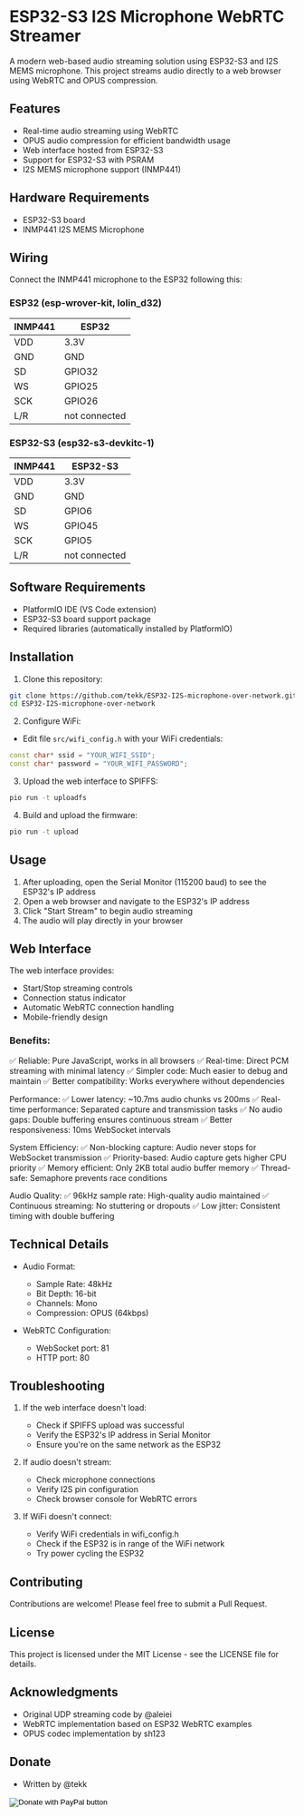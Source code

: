 # ESP32-S3 I2S Microphone WebRTC Streamer

A modern web-based audio streaming solution using ESP32-S3 and I2S MEMS microphone. This project streams audio directly to a web browser using WebRTC and OPUS compression.

## Features

- Real-time audio streaming using WebRTC
- OPUS audio compression for efficient bandwidth usage
- Web interface hosted from ESP32-S3
- Support for ESP32-S3 with PSRAM
- I2S MEMS microphone support (INMP441)

## Hardware Requirements

- ESP32-S3 board
- INMP441 I2S MEMS Microphone

## Wiring

Connect the INMP441 microphone to the ESP32 following this:

### ESP32 (esp-wrover-kit, lolin_d32)

| INMP441 | ESP32    |
|---------|----------|
| VDD     | 3.3V     |
| GND     | GND      |
| SD      | GPIO32   |
| WS      | GPIO25   |
| SCK     | GPIO26   |
| L/R     | not connected |

### ESP32-S3 (esp32-s3-devkitc-1)

| INMP441 | ESP32-S3 |
|---------|----------|
| VDD     | 3.3V     |
| GND     | GND      |
| SD      | GPIO6    |
| WS      | GPIO45   |
| SCK     | GPIO5    |
| L/R     | not connected |

## Software Requirements

- PlatformIO IDE (VS Code extension)
- ESP32-S3 board support package
- Required libraries (automatically installed by PlatformIO)

## Installation

1. Clone this repository:
```bash
git clone https://github.com/tekk/ESP32-I2S-microphone-over-network.git
cd ESP32-I2S-microphone-over-network
```

2. Configure WiFi:
- Edit file `src/wifi_config.h` with your WiFi credentials:
```cpp
const char* ssid = "YOUR_WIFI_SSID";
const char* password = "YOUR_WIFI_PASSWORD";
```

3. Upload the web interface to SPIFFS:
```bash
pio run -t uploadfs
```

4. Build and upload the firmware:
```bash
pio run -t upload
```

## Usage

1. After uploading, open the Serial Monitor (115200 baud) to see the ESP32's IP address
2. Open a web browser and navigate to the ESP32's IP address
3. Click "Start Stream" to begin audio streaming
4. The audio will play directly in your browser

## Web Interface

The web interface provides:
- Start/Stop streaming controls
- Connection status indicator
- Automatic WebRTC connection handling
- Mobile-friendly design

### Benefits:
✅ Reliable: Pure JavaScript, works in all browsers
✅ Real-time: Direct PCM streaming with minimal latency
✅ Simpler code: Much easier to debug and maintain
✅ Better compatibility: Works everywhere without dependencies

Performance:
✅ Lower latency: ~10.7ms audio chunks vs 200ms
✅ Real-time performance: Separated capture and transmission tasks
✅ No audio gaps: Double buffering ensures continuous stream
✅ Better responsiveness: 10ms WebSocket intervals

System Efficiency:
✅ Non-blocking capture: Audio never stops for WebSocket transmission
✅ Priority-based: Audio capture gets higher CPU priority
✅ Memory efficient: Only 2KB total audio buffer memory
✅ Thread-safe: Semaphore prevents race conditions

Audio Quality:
✅ 96kHz sample rate: High-quality audio maintained
✅ Continuous streaming: No stuttering or dropouts
✅ Low jitter: Consistent timing with double buffering

## Technical Details

- Audio Format:
  - Sample Rate: 48kHz
  - Bit Depth: 16-bit
  - Channels: Mono
  - Compression: OPUS (64kbps)

- WebRTC Configuration:
  - WebSocket port: 81
  - HTTP port: 80

## Troubleshooting

1. If the web interface doesn't load:
   - Check if SPIFFS upload was successful
   - Verify the ESP32's IP address in Serial Monitor
   - Ensure you're on the same network as the ESP32

2. If audio doesn't stream:
   - Check microphone connections
   - Verify I2S pin configuration
   - Check browser console for WebRTC errors

3. If WiFi doesn't connect:
   - Verify WiFi credentials in wifi_config.h
   - Check if the ESP32 is in range of the WiFi network
   - Try power cycling the ESP32

## Contributing

Contributions are welcome! Please feel free to submit a Pull Request.

## License

This project is licensed under the MIT License - see the LICENSE file for details.

## Acknowledgments

- Original UDP streaming code by @aleiei
- WebRTC implementation based on ESP32 WebRTC examples
- OPUS codec implementation by sh123

## Donate

- Written by @tekk

<form action="https://www.paypal.com/donate" method="post" target="_top">
<input type="hidden" name="hosted_button_id" value="5SPJW8Y4G2CKJ" />
<input type="image" src="https://www.paypalobjects.com/en_US/i/btn/btn_donateCC_LG.gif" border="0" name="submit" title="PayPal - The safer, easier way to pay online!" alt="Donate with PayPal button" />
<img alt="" border="0" src="https://www.paypal.com/en_SK/i/scr/pixel.gif" width="1" height="1" />
</form>
